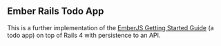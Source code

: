 ## Ember Rails Todo App  

This is a further implementation of the [EmberJS Getting Started Guide](http://emberjs.com/guides/getting-started/) (a todo app) on top of Rails 4 with persistence to an API.
